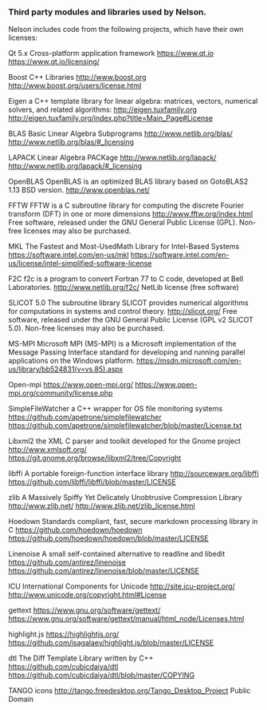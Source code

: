 ### Third party modules and libraries used by Nelson. 

Nelson includes code from the following projects, which have their own licenses:

Qt 5.x Cross-platform application framework
https://www.qt.io
https://www.qt.io/licensing/

Boost C++ Libraries
http://www.boost.org
http://www.boost.org/users/license.html

Eigen
a C++ template library for linear algebra: matrices, vectors, numerical solvers, and related algorithms:
http://eigen.tuxfamily.org
http://eigen.tuxfamily.org/index.php?title=Main_Page#License

BLAS
Basic Linear Algebra Subprograms
http://www.netlib.org/blas/
http://www.netlib.org/blas/#_licensing

LAPACK
Linear Algebra PACKage
http://www.netlib.org/lapack/
http://www.netlib.org/lapack/#_licensing

OpenBLAS
OpenBLAS is an optimized BLAS library based on GotoBLAS2 1.13 BSD version.
http://www.openblas.net/

FFTW
FFTW is a C subroutine library for computing the discrete Fourier transform (DFT) in one or more dimensions
http://www.fftw.org/index.html
Free software, released under the GNU General Public License (GPL).
Non-free licenses may also be purchased.

MKL
The Fastest and Most-UsedMath Library for Intel-Based Systems
https://software.intel.com/en-us/mkl
https://software.intel.com/en-us/license/intel-simplified-software-license

F2C
f2c is a program to convert Fortran 77 to C code, developed at Bell Laboratories.
http://www.netlib.org/f2c/
NetLib license (free software)

SLICOT 5.0
The subroutine library SLICOT provides numerical algorithms for computations in systems and control theory.
http://slicot.org/
Free software, released under the GNU General Public License (GPL v2 SLICOT 5.0).
Non-free licenses may also be purchased.

MS-MPI
Microsoft MPI (MS-MPI) is a Microsoft implementation of the Message Passing Interface standard for developing
 and running parallel applications on the Windows platform.
https://msdn.microsoft.com/en-us/library/bb524831(v=vs.85).aspx

Open-mpi
https://www.open-mpi.org/
https://www.open-mpi.org/community/license.php

SimpleFileWatcher
a C++ wrapper for OS file monitoring systems
https://github.com/apetrone/simplefilewatcher
https://github.com/apetrone/simplefilewatcher/blob/master/License.txt

Libxml2
the XML C parser and toolkit developed for the Gnome project
http://www.xmlsoft.org/
https://git.gnome.org/browse/libxml2/tree/Copyright

libffi
A portable foreign-function interface library
http://sourceware.org/libffi
https://github.com/libffi/libffi/blob/master/LICENSE

zlib
A Massively Spiffy Yet Delicately Unobtrusive Compression Library
http://www.zlib.net/
http://www.zlib.net/zlib_license.html

Hoedown
Standards compliant, fast, secure markdown processing library in C
https://github.com/hoedown/hoedown
https://github.com/hoedown/hoedown/blob/master/LICENSE

Linenoise
A small self-contained alternative to readline and libedit
https://github.com/antirez/linenoise
https://github.com/antirez/linenoise/blob/master/LICENSE

ICU
International Components for Unicode
http://site.icu-project.org/
http://www.unicode.org/copyright.html#License

gettext
https://www.gnu.org/software/gettext/
https://www.gnu.org/software/gettext/manual/html_node/Licenses.html

highlight.js
https://highlightjs.org/
https://github.com/isagalaev/highlight.js/blob/master/LICENSE

dtl
The Diff Template Library written by C++
https://github.com/cubicdaiya/dtl
https://github.com/cubicdaiya/dtl/blob/master/COPYING

TANGO icons
http://tango.freedesktop.org/Tango_Desktop_Project
Public Domain
